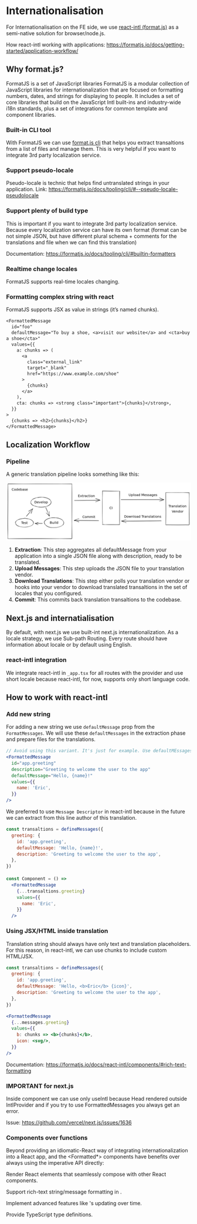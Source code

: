 # Internationalisation

For Internationalisation on the FE side, we use [react-intl (format.js)](https://formatjs.io/) as a semi-native solution
for browser/node.js.

How react-intl working with applications: https://formatjs.io/docs/getting-started/application-workflow/

## Why format.js?

FormatJS is a set of JavaScript libraries
FormatJS is a modular collection of JavaScript libraries for internationalization that are focused on formatting
numbers, dates, and strings for displaying to people. It includes a set of core libraries that build on the JavaScript
Intl built-ins and industry-wide i18n standards, plus a set of integrations for common template and component libraries.

### Built-in CLI tool

With FormatJS we can use [format.js cli](https://formatjs.io/docs/tooling/cli/) that helps you extract transaltions from
a list of files and manage them. This is very helpful if you want to integrate 3rd party localization service.

### Support pseudo-locale

Pseudo-locale is technic that helps find untranslated strings in your application.
Link: https://formatjs.io/docs/tooling/cli/#--pseudo-locale-pseudolocale

### Support plenty of build type

This is important if you want to integrate 3rd party localization service. Because every localization service can have
its own format (format can be not simple JSON, but have different plural schema + comments for the translations and file
when we can find this translation)

Documentation: https://formatjs.io/docs/tooling/cli/#builtin-formatters

### Realtime change locales

FormatJS supports real-time locales changing.

### Formatting complex string with react

FormatJS supports JSX as value in strings (it’s named chunks).

```tsx
<FormattedMessage
  id="foo"
  defaultMessage="To buy a shoe, <a>visit our website</a> and <cta>buy a shoe</cta>"
  values={{
    a: chunks => (
      <a
        class="external_link"
        target="_blank"
        href="https://www.example.com/shoe"
      >
        {chunks}
      </a>
    ),
    cta: chunks => <strong class="important">{chunks}</strong>,
  }}
>
  {chunks => <h2>{chunks}</h2>}
</FormattedMessage>
```

## Localization Workflow

### Pipeline

A generic translation pipeline looks something like this:

![Localisation pipelines](localisation-pipelines.png)

1. **Extraction**: This step aggregates all defaultMessage from your application into a single JSON file along with
   description, ready to be translated.
2. **Upload Messages**: This step uploads the JSON file to your translation vendor.
3. **Download Translations**: This step either polls your translation vendor or hooks into your vendor to download
   translated transaltions in the set of locales that you configured.
4. **Commit**: This commits back translation transaltions to the codebase.

## Next.js and internatialisation

By default, with next.js we use built-int next.js internationalization. As a locale strategy, we use Sub-path Routing.
Every route should have information about locale or by default using English.

### react-intl integration

We integrate react-intl in `_app.tsx` for all routes with the provider and use short locale because react-intl, for now,
supports only short language code.

## How to work with react-intl

### Add new string

For adding a new string we use `defaultMessage` prop from the `FormatMessages`. We will use these `defaultMessages` in
the extraction phase and prepare files for the translations.

```jsx
// Avoid using this variant. It's just for example. Use defaultMEssages instead
<FormattedMessage
  id="app.greeting"
  description="Greeting to welcome the user to the app"
  defaultMessage="Hello, {name}!"
  values={{
    name: 'Eric',
  }}
/>
```

We preferred to use `Message Descriptor` in react-intl because in the future we can extract from this line author of
this translation.

```jsx
const transaltions = defineMessages({
  greeting: {
    id: 'app.greeting',
    defaultMessage: 'Hello, {name}!',
    description: 'Greeting to welcome the user to the app',
  },
})

const Component = () =>
  <FormattedMessage
    {...transaltions.greeting}
    values={{
      name: 'Eric',
    }}
  />
```

### Using JSX/HTML inside translation

Translation string should always have only text and translation placeholders. For this reason, in react-intl, we can use
chunks to include custom HTML/JSX.

```jsx
const transaltions = defineMessages({
  greeting: {
    id: 'app.greeting',
    defaultMessage: 'Hello, <b>Eric</b> {icon}',
    description: 'Greeting to welcome the user to the app',
  },
})
```

```jsx
<FormattedMessage
  {...messages.greeting}
  values={{
    b: chunks => <b>{chunks}</b>,
    icon: <svg/>,
  }}
/>
```

Documentation: https://formatjs.io/docs/react-intl/components/#rich-text-formatting

### IMPORTANT for next.js

Inside <Head> component we can use only useIntl because Head rendered outside IntlProvider and if you try to use
FormattedMessages you always get an error.

Issue:
https://github.com/vercel/next.js/issues/1636

### Components over functions

Beyond providing an idiomatic-React way of integrating internationalization into a React app, and the <Formatted*>
components have benefits over always using the imperative API directly:

Render React elements that seamlessly compose with other React components.

Support rich-text string/message formatting in <FormattedMessage>.

Implement advanced features like <FormattedRelativeTime>'s updating over time.

Provide TypeScript type definitions.
